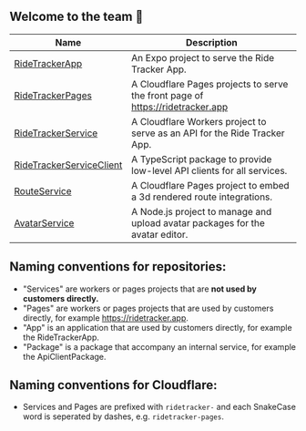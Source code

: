 ## Welcome to the team 🙌
| Name | Description |
| ---- | ----------- |
| [RideTrackerApp](https://github.com/RideTracker/RideTrackerApp) | An Expo project to serve the Ride Tracker App. |
| [RideTrackerPages](https://github.com/RideTracker/RideTrackerPages) | A Cloudflare Pages projects to serve the front page of https://ridetracker.app |
| [RideTrackerService](https://github.com/RideTracker/RideTrackerService) | A Cloudflare Workers project to serve as an API for the Ride Tracker App. |
| [RideTrackerServiceClient](https://github.com/RideTracker/RideTrackerServiceClient) | A TypeScript package to provide low-level API clients for all services. |
| [RouteService](https://github.com/RideTracker/RouteService) | A Cloudflare Pages project to embed a 3d rendered route integrations. |
| [AvatarService](https://github.com/RideTracker/AvatarService) | A Node.js project to manage and upload avatar packages for the avatar editor. |

## Naming conventions for repositories:
- "Services" are workers or pages projects that are **not used by customers directly.**
- "Pages" are workers or pages projects that are used by customers directly, for example https://ridetracker.app.
- "App" is an application that are used by customers directly, for example the RideTrackerApp.
- "Package" is a package that accompany an internal service, for example the ApiClientPackage.

## Naming conventions for Cloudflare:
- Services and Pages are prefixed with `ridetracker-` and each SnakeCase word is seperated by dashes, e.g. `ridetracker-pages`.

<!--

**Here are some ideas to get you started:**

🙋‍♀️ A short introduction - what is your organization all about?
👀 Contribution guidelines - how do team members dive in?
👩‍💻 Useful resources - where do you keep your docs? Is there anything else the team should know?
🍪 Fun facts - what is your team's favorite snack?
🧙 Remember, you can do mighty things with the power of [Markdown](https://docs.github.com/github/writing-on-github/getting-started-with-writing-and-formatting-on-github/basic-writing-and-formatting-syntax)
-->
